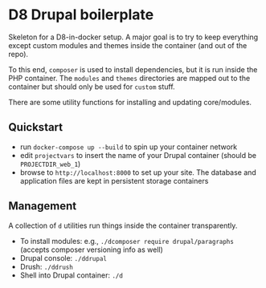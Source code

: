 # D8 Drupal boilerplate

Skeleton for a D8-in-docker setup. A major goal is to try to keep everything except custom modules and themes inside the container (and out of the repo).

To this end, `composer` is used to install dependencies, but it is run inside the PHP container. The `modules` and `themes` directories are mapped out to the container but should only be used for `custom` stuff.

There are some utility functions for installing and updating core/modules.

## Quickstart

- run `docker-compose up --build` to spin up your container network
- edit `projectvars` to insert the name of your Drupal container (should be `PROJECTDIR_web_1`)
- browse to `http://localhost:8000` to set up your site.  The database and application files are kept in persistent storage containers

## Management

A collection of `d` utilities run things inside the container transparently.

- To install modules: e.g., `./dcomposer require drupal/paragraphs` (accepts composer versioning info as well)
- Drupal console: `./ddrupal`
- Drush: `./ddrush`
- Shell into Drupal container: `./d`
